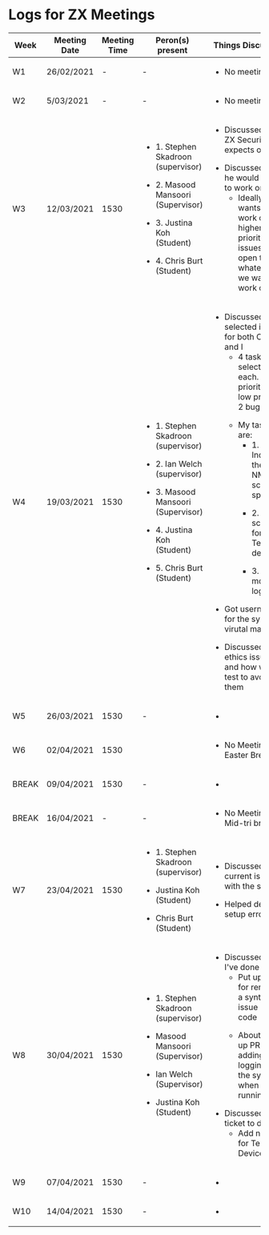 # Logs for ZX Meetings

Week |Meeting Date | Meeting Time | Peron(s) present | Things Discussed
-----|-------------|--------------|------------------|-----------------
W1 | 26/02/2021| - | - | <ul><li> No meeting </ul></li>
W2 | 5/03/2021 | - | - | <ul><li> No meeting </ul></li>
W3 | 12/03/2021 | 1530 | <ul><li> 1. Stephen Skadroon (supervisor) </ul></li> <ul><li> 2. Masood Mansoori (Supervisor) </ul></li> <ul><li> 3. Justina Koh (Student) </ul></li><ul><li> 4. Chris Burt (Student) </ul></li> | <ul><li> Discussed what ZX Security expects of us </ul></li> <ul><li> Discussed what he would like us to work on <ul><li> Ideally wants us to work on higher priority issues but open to whatever we want to work on </ul></li> </ul></li>
W4 | 19/03/2021 | 1530 |  <ul><li> 1. Stephen Skadroon (supervisor) </ul></li> <ul><li> 2. Ian Welch (supervisor) </ul></li> <ul><li> 3. Masood Mansoori (Supervisor) </ul></li> <ul><li> 4. Justina Koh (Student) </ul></li><ul><li> 5. Chris Burt (Student) </ul></li> | <ul><li> Discussed selected issues for both Chris and I <ul><li> 4 tasks selected each. 1 high priority, 1 low priority, 2 bugs </ul></li> <ul><li> My tasks are: <ul><li> 1. Increase the NMAP scanning speeds </ul></li> <ul><li> 2. Add in scanning for Telnet devices </ul></li> <ul><li> 3. Add in more logging  </ul></li></ul></li> </ul></li> <ul><li> Got usernames for the system / virutal machine </ul></li> <ul><li> Discussed ethics issues and how we will test to avoid them</ul></li>
W5 | 26/03/2021 | 1530 | - | <ul><li> </ul></li>
W6 | 02/04/2021 | 1530 |  | <ul><li> No Meeting. Easter Break </ul></li>
BREAK | 09/04/2021 | 1530 | - | <ul><li> </ul></li>
BREAK | 16/04/2021 | - | - | <ul><li> No Meeting. Mid-tri break </ul></li>
W7 | 23/04/2021 | 1530 |  <ul><li> 1. Stephen Skadroon (supervisor) </ul></li> <ul><li> Justina Koh (Student) </ul></li> <ul><li> Chris Burt (Student) </ul></li> | <ul><li> Discussed current issues with the system </ul></li> <ul><li> Helped debug setup errors </ul></li>
W8 | 30/04/2021 | 1530  | <ul><li> 1. Stephen Skadroon (supervisor) </ul></li> <ul><li> Masood Mansoori (Supervisor) </ul></li> <ul><li> Ian Welch (Supervisor) </ul></li>  <ul><li> Justina Koh (Student) </ul></li> | <ul><li> Discussed what I've done <ul><li> Put up PR for removing a syntax issue in the code </ul></li> <ul><li> About to put up PR for adding extra logging to the system when it is running </ul></li></ul></li> <ul><li> Discussed next ticket to do <ul><li> Add nmap for Telnet Devices </ul></li></ul></li>
W9 | 07/04/2021 | 1530 | - | <ul><li> </ul></li>
W10 | 14/04/2021 | 1530 | - | <ul><li> </ul></li>

